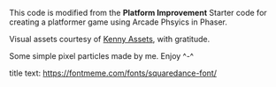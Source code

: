 This code is modified from the **Platform Improvement** Starter code for creating a platformer game using Arcade Phsyics in Phaser.

Visual assets courtesy of [Kenny Assets](https://kenney.nl/assets), with gratitude.

Some simple pixel particles made by me. Enjoy ^-^

title text: https://fontmeme.com/fonts/squaredance-font/